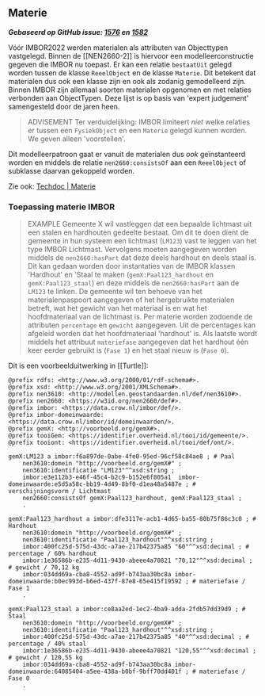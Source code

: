 ## Materie

***Gebaseerd op GitHub issue: [1576](https://github.com/Stichting-CROW/imbor/issues/1576) en [1582](https://github.com/Stichting-CROW/imbor/issues/1582)***

Vóór IMBOR2022 werden materialen als attributen van Objecttypen vastgelegd. Binnen de [[NEN2660-2]] is hiervoor een modelleerconstructie gegeven die IMBOR nu toepast. Er kan een relatie `bestaatUit` gelegd worden tussen de klasse `ReeelObject` en de klasse `Materie`. Dit betekent dat materialen dus ook een klasse zijn en ook als zodanig gemodelleerd zijn. Binnen IMBOR zijn allemaal soorten materialen opgenomen en met relaties verbonden aan ObjectTypen. Deze lijst is op basis van 'expert judgement' samengesteld door de jaren heen.

>ADVISEMENT
>Ter verduidelijking: IMBOR limiteert *niet* welke relaties er tussen een `FysiekObject` en een `Materie` gelegd kunnen worden. We geven alleen 'voorstellen'. 

Dit modelleerpatroon gaat er vanuit de materialen dus *ook* geïnstanteerd worden en middels de relatie `nen2660:consistsOf` aan een `ReeelObject` of subklasse daarvan gekoppeld worden. 

Zie ook: [Techdoc | Materie](https://docs.crow.nl/imbor/techdoc/#materie)

### Toepassing materie IMBOR

>EXAMPLE
>Gemeente X wil vastleggen dat een bepaalde lichtmast uit een stalen en hardhouten gedeelte bestaat. Om dit te doen dient de gemeente in hun systeem een lichtmast (`LM123`) vast te leggen van het type IMBOR Lichtmast. Vervolgens moeten aangegeven worden middels de `nen2660:hasPart` dat deze deels hardhout en deels staal is. Dit kan gedaan worden door instantaties van de IMBOR klassen 'Hardhout' en 'Staal te maken (`gemX:Paal123_hardhout` en `gemX:Paal123_staal`) en deze middels de `nen2660:hasPart` aan de `LM123` te linken. De gemeente wil ten behoeve van het materialenpaspoort aangegeven of het hergebruikte materialen betreft, wat het gewicht van het materiaal is en wat het hoofdmateriaal van de lichtmast is. Per materie worden zodoende de attributen `percentage` en `gewicht` aangegeven. Uit de percentages kan afgeleid worden dat het hoofdmateriaal 'hardhout' is. Als laatste wordt middels het attribuut `materiefase` aangegeven dat het hardhout één keer eerder gebruikt is (`Fase 1`) en het staal nieuw is (`Fase 0`).   

Dit is een voorbeelduitwerking in [[Turtle]]:

```turtle
@prefix rdfs: <http://www.w3.org/2000/01/rdf-schema#>.
@prefix xsd: <http://www.w3.org/2001/XMLSchema#>.
@prefix nen3610: <http://modellen.geostandaarden.nl/def/nen3610#>.
@prefix nen2660: <https://w3id.org/nen2660/def#>.
@prefix imbor: <https://data.crow.nl/imbor/def/>.
@prefix imbor-domeinwaarde: <https://data.crow.nl/imbor/id/domeinwaarden/>.
@prefix gemX: <http://voorbeeld.org/gemX#>.
@prefix tooiGem: <https://identifier.overheid.nl/tooi/id/gemeente/>.
@prefix tooiont: <https://identifier.overheid.nl/tooi/def/ont/>.

gemX:LM123 a imbor:f6a897de-0abe-4fe0-95ed-96cf58c84ae8 ; # Paal
    nen3610:domein "http://voorbeeld.org/gemX#" ;
    nen3610:identificatie "LM123"^^xsd:string ;
    imbor:e3e112b3-e46f-45c4-b2c9-b152e6f805a1  imbor-domeinwaarde:e5d5a58c-bb19-4d49-8bf0-d1ea48a5487e ; # verschijningsvorm / Lichtmast
    nen2660:consistsOf gemX:Paal123_hardhout, gemX:Paal123_staal ;
    .

gemX:Paal123_hardhout a imbor:dfe3117e-acb1-4d65-ba55-80b75f86c3c0 ; # Hardhout
    nen3610:domein "http://voorbeeld.org/gemX#" ;
    nen3610:identificatie "Paal123_hardhout"^^xsd:string ;
    imbor:400fc25d-575d-43dc-a7ae-217b42375a85 "60"^^xsd:decimal ; # percentage / 60% hardhout
    imbor:1e36586b-e235-4d11-9430-abeee4a70821 "70,12"^^xsd:decimal ; # gewicht / 70,12 kg
    imbor:034dd69a-cba8-4552-ad9f-b743aa30bc8a imbor-domeinwaarde:b0ec993d-b6ed-437f-87e8-65e415f19592 ; # materiefase / Fase 1
    .

gemX:Paal123_staal a imbor:ce8aa2ed-1ec2-4ba9-adda-2fdb57dd39d9 ; # Staal
    nen3610:domein "http://voorbeeld.org/gemX#" ;
    nen3610:identificatie "Paal123_hardhout"^^xsd:string ;
    imbor:400fc25d-575d-43dc-a7ae-217b42375a85 "40"^^xsd:decimal ; # percentage / 40% staal
    imbor:1e36586b-e235-4d11-9430-abeee4a70821 "120,55"^^xsd:decimal ; # gewicht / 120,55 kg
    imbor:034dd69a-cba8-4552-ad9f-b743aa30bc8a imbor-domeinwaarde:64085404-a5ee-438a-b0bf-9bff70dd401f ; # materiefase / Fase 0
    .
```
